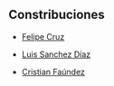 ## Constribuciones 

- [Felipe Cruz](https://github.com/EniDev911/Portafolio-felipe/commit/c6cc98a6a3e6d3cd204cbdabf5483aeb969f0e90#diff-0eb547304658805aad788d320f10bf1f292797b5e6d745a3bf617584da017051R77)

- [Luis Sanchez Díaz]()

- [Cristian Faúndez](https://github.com/EniDev911/ElCriSN-portfolio/commit/fb6c7167ba24a5b8a4be8f738958b6b1d9286102)